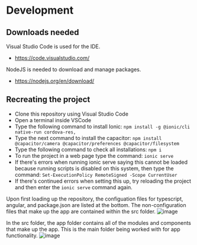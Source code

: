 # Development

## Downloads needed
Visual Studio Code is used for the IDE.
* https://code.visualstudio.com/

NodeJS is needed to download and manage packages.
* https://nodejs.org/en/download/

## Recreating the project
* Clone this repository using Visual Studio Code
* Open a terminal inside VSCode
* Type the following command to install Ionic: `npm install -g @ionic/cli native-run cordova-res,`
* Type the next command to install the capacitor: `npm install @capacitor/camera @capacitor/preferences @capacitor/filesystem`
* Type the following command to check all installations: `npm i`
* To run the project in a web page type the command: `ionic serve`
* If there's errors when running ionic serve saying this cannot be loaded because running scripts is disabled on this system, then type the command: `Set-ExecutionPolicy RemoteSigned -Scope CurrentUser`
* If there's continued errors when setting this up, try reloading the project and then enter the `ionic serve` command again.

Upon first loading up the repository, the configuation files for typescript, angular, and package.json are listed at the bottom. The non-configuration files that make up the app are contained within the src folder.
![image](https://user-images.githubusercontent.com/77819572/198145701-1935e520-7578-4d9c-9de7-4a3d276123a4.png)

In the src folder, the app folder contains all of the modules and components that make up the app. This is the main folder being worked with for app functionality.
![image](https://user-images.githubusercontent.com/77819572/198146683-b32b47a8-4a8f-4d1d-a198-75f891fc4d23.png)
